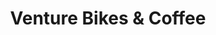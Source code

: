 ---
title: "Venture Bikes & Coffee"
url: /minneapolis/venture-bikes-and-coffee-midtown-greenway/
shop: bicycle
---